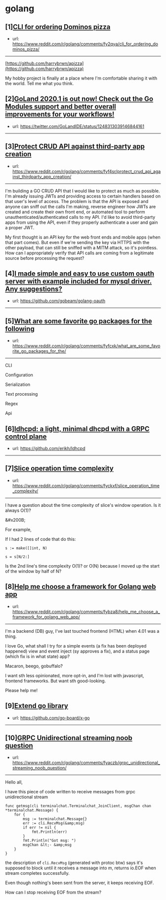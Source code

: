 # golang
## [1][CLI for ordering Dominos pizza](https://www.reddit.com/r/golang/comments/fy2qya/cli_for_ordering_dominos_pizza/)
- url: https://www.reddit.com/r/golang/comments/fy2qya/cli_for_ordering_dominos_pizza/
---
[https://github.com/harrybrwn/apizza](https://github.com/harrybrwn/apizza)

My hobby project is finally at a place where I'm comfortable sharing it with the world. Tell me what you think.
## [2][GoLand 2020.1 is out now! Check out the Go Modules support and better overall improvements for your workflows!](https://www.reddit.com/r/golang/comments/fxxq1m/goland_20201_is_out_now_check_out_the_go_modules/)
- url: https://twitter.com/GoLandIDE/status/1248313039146844161
---

## [3][Protect CRUD API against third-party app creation](https://www.reddit.com/r/golang/comments/fyf4sr/protect_crud_api_against_thirdparty_app_creation/)
- url: https://www.reddit.com/r/golang/comments/fyf4sr/protect_crud_api_against_thirdparty_app_creation/
---
I'm building a GO CRUD API that I would like to protect as much as possible.  I'm already issuing JWTs and providing access to certain handlers based on that user's level of access.  The problem is that the API is exposed and anyone can sniff out the calls I'm making, reverse engineer how JWTs are created and create their own front end, or automated tool to perform unauthenticated/authenticated calls to my API.  I'd like to avoid third-party apps from using the API, even if they properly authenticate a user and gain a proper JWT.

My first thought is an API key for the web front ends and mobile apps (when that part comes). But even if we're sending the key via HTTPS with the other payload, that can still be sniffed with a MITM attack, so it's pointless. How can I appropriately verify that API calls are coming from a legitimate source before processing the request?
## [4][I made simple and easy to use custom oauth server with example included for mysql driver. Any suggestions?](https://www.reddit.com/r/golang/comments/fyficm/i_made_simple_and_easy_to_use_custom_oauth_server/)
- url: https://github.com/gobeam/golang-oauth
---

## [5][What are some favorite go packages for the following](https://www.reddit.com/r/golang/comments/fyfcxk/what_are_some_favorite_go_packages_for_the/)
- url: https://www.reddit.com/r/golang/comments/fyfcxk/what_are_some_favorite_go_packages_for_the/
---
CLI

Configuration

Serialization

Text processing

Regex

Api
## [6][ldhcpd: a light, minimal dhcpd with a GRPC control plane](https://www.reddit.com/r/golang/comments/fxsyuf/ldhcpd_a_light_minimal_dhcpd_with_a_grpc_control/)
- url: https://github.com/erikh/ldhcpd
---

## [7][Slice operation time complexity](https://www.reddit.com/r/golang/comments/fyckxf/slice_operation_time_complexity/)
- url: https://www.reddit.com/r/golang/comments/fyckxf/slice_operation_time_complexity/
---
I have a question about the time complexity of slice's window operation. Is it always O(1)?

&amp;#x200B;

For example,

If I had 2 lines of code that do this:

`s := make([]int, N)`

`s = s[N/2:]`

Is the 2nd line's time complexity O(1)? or O(N) because I moved up the start of the window by half of N?
## [8][Help me choose a framework for Golang web app](https://www.reddit.com/r/golang/comments/fybza8/help_me_choose_a_framework_for_golang_web_app/)
- url: https://www.reddit.com/r/golang/comments/fybza8/help_me_choose_a_framework_for_golang_web_app/
---
I'm a backend (DB) guy, I've last touched frontend (HTML) when 4.01 was a thing.  


I  love Go, what shall I try for a simple events (a fix has been deployed  happened) view and event inject (sy approves a fix), and a status page  (which fix is in what state) app?  


Macaron, beego, gobuffalo?  


I want sth less opinionated, more opt-in, and I'm lost with javascript, frontend frameworks. But want sth good-looking.  


Please help me!
## [9][Extend go library](https://www.reddit.com/r/golang/comments/fybove/extend_go_library/)
- url: https://github.com/go-board/x-go
---

## [10][GRPC Unidirectional streaming noob question](https://www.reddit.com/r/golang/comments/fyaczb/grpc_unidirectional_streaming_noob_question/)
- url: https://www.reddit.com/r/golang/comments/fyaczb/grpc_unidirectional_streaming_noob_question/
---
Hello all,

I have this piece of code written to receive messages from grpc unidirectional stream
```
func getmsg(cli terminalchat.Terminalchat_JoinClient, msgChan chan *terminalchat.Message) {
	for {
		msg := terminalchat.Message{}
		err := cli.RecvMsg(&amp;msg)
		if err != nil {
			fmt.Println(err)
		}
		fmt.Println("Got msg: ")
		msgChan &lt;- &amp;msg
	}
}
```
the description of `cli.RecvMsg` (generated with protoc btw) says it's supposed to block until it receives a message into m, returns io.EOF when stream completes successfully.

Even though nothing's been sent from the server, it keeps receiving EOF.

How can I stop receiving EOF from the stream?
